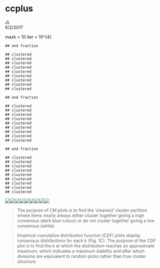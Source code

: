 # ccplus
JL  
6/2/2017  


maxk = 10
iter = 10^{4}


```
## end fraction
```

```
## clustered
## clustered
## clustered
## clustered
## clustered
## clustered
## clustered
## clustered
## clustered
```

```
## end fraction
```

```
## clustered
## clustered
## clustered
## clustered
## clustered
## clustered
## clustered
## clustered
## clustered
```

```
## end fraction
```

```
## clustered
## clustered
## clustered
## clustered
## clustered
## clustered
## clustered
## clustered
## clustered
```

![](ccplus_files/figure-html/setup-1.png)<!-- -->![](ccplus_files/figure-html/setup-2.png)<!-- -->![](ccplus_files/figure-html/setup-3.png)<!-- -->![](ccplus_files/figure-html/setup-4.png)<!-- -->![](ccplus_files/figure-html/setup-5.png)<!-- -->![](ccplus_files/figure-html/setup-6.png)<!-- -->![](ccplus_files/figure-html/setup-7.png)<!-- -->![](ccplus_files/figure-html/setup-8.png)<!-- -->![](ccplus_files/figure-html/setup-9.png)<!-- -->


>  The purpose of CM plots is to find the ‘cleanest’ cluster partition where items nearly always either cluster together giving a high consensus (dark blue colour) or do not cluster together giving a low consensus (white)

> Empirical cumulative distribution function (CDF) plots display consensus distributions for each k (Fig. 1C). The purpose of the CDF plot is to find the k at which the distribution reaches an approximate maximum, which indicates a maximum stability and after which divisions are equivalent to random picks rather than true cluster structure.


